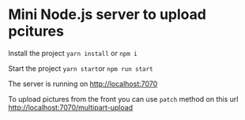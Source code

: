 # Mini Node.js server to upload pcitures

Install the project
`yarn install` or `npm i`

Start the project
`yarn start`or `npm run start`

The server is running on <http://localhost:7070>

To upload pictures from the front you can use `patch` method on this url
<http://localhost:7070/multipart-upload>
